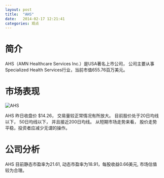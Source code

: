 ```yaml
---
layout: post
title:  "AHS"
date:   2014-02-17 12:21:41
categories: 观点
---
```


# 简介
AHS（AMN Healthcare Services Inc.）是USA著名上市公司，
公司主要从事Specialized Health Services行业，当前市值655.76百万美元。

# 市场表现

![AHS](http://finviz.com/chart.ashx?t=AHS&ty=c&ta=1&p=d&s=l)

AHS 昨日收盘价 $14.26，
交易量较正常情况有所放大。
目前股价处于20日均线以下，
50日均线以下，
并且接近200日均线。
从短期市场走势来看，
股价走势平稳，投资者应减少无谓的操作。

# 公司分析
AHS 目前静态市盈率为21.61, 动态市盈率为18.91，每股收益0.66美元,
市场估值较为合理。
